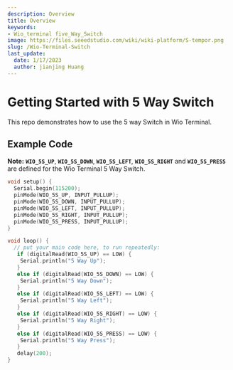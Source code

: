 ```yaml
---
description: Overview
title: Overview
keywords:
- Wio_terminal five_Way_Switch
image: https://files.seeedstudio.com/wiki/wiki-platform/S-tempor.png
slug: /Wio-Terminal-Switch
last_update:
  date: 1/17/2023
  author: jianjing Huang
---
```


# Getting Started with 5 Way Switch

This repo demonstrates how to use the 5 way Switch in Wio Terminal.

## Example Code

**Note:** **`WIO_5S_UP`**, **`WIO_5S_DOWN`**, **`WIO_5S_LEFT`**, **`WIO_5S_RIGHT`** and  **`WIO_5S_PRESS`** are defined for the Wio Terminal 5 Way Switch.

```cpp
void setup() {
  Serial.begin(115200);
  pinMode(WIO_5S_UP, INPUT_PULLUP);
  pinMode(WIO_5S_DOWN, INPUT_PULLUP);
  pinMode(WIO_5S_LEFT, INPUT_PULLUP);
  pinMode(WIO_5S_RIGHT, INPUT_PULLUP);
  pinMode(WIO_5S_PRESS, INPUT_PULLUP);
}

void loop() {
  // put your main code here, to run repeatedly:
   if (digitalRead(WIO_5S_UP) == LOW) {
    Serial.println("5 Way Up");
   }
   else if (digitalRead(WIO_5S_DOWN) == LOW) {
    Serial.println("5 Way Down");
   }
   else if (digitalRead(WIO_5S_LEFT) == LOW) {
    Serial.println("5 Way Left");
   }
   else if (digitalRead(WIO_5S_RIGHT) == LOW) {
    Serial.println("5 Way Right");
   }
   else if (digitalRead(WIO_5S_PRESS) == LOW) {
    Serial.println("5 Way Press");
   }
   delay(200);
}
```
